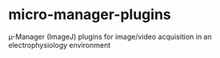 # micro-manager-plugins
µ-Manager (ImageJ) plugins for image/video acquisition in an electrophysiology environment
